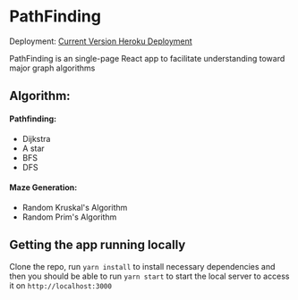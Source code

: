 # PathFinding
Deployment: [Current Version Heroku Deployment](https://pathfinding2021.herokuapp.com) 

PathFinding is an single-page React app to facilitate understanding toward major graph algorithms

## Algorithm:
#### Pathfinding:
* Dijkstra
* A star
* BFS
* DFS

#### Maze Generation:
* Random Kruskal's Algorithm
* Random Prim's Algorithm



## Getting the app running locally
Clone the repo, run <code>yarn install</code> to install necessary dependencies and then you should be able to run <code>yarn start</code> to start the local server to access it on <code>http://<i></i>localhost:3000 </code>
